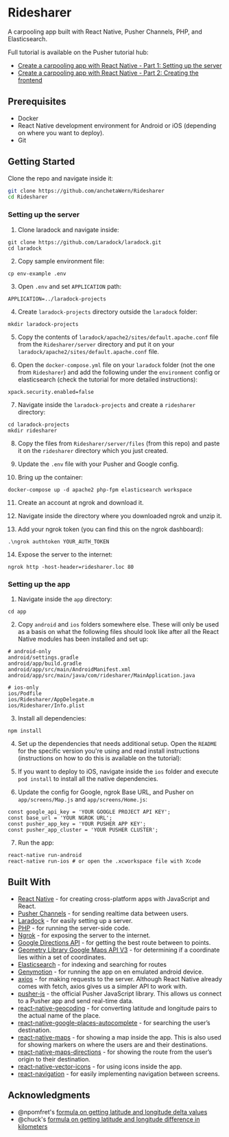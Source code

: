 # Ridesharer
A carpooling app built with React Native, Pusher Channels, PHP, and Elasticsearch.

Full tutorial is available on the Pusher tutorial hub:
- [Create a carpooling app with React Native - Part 1: Setting up the server](https://pusher.com/tutorials/carpooling-react-native-part-1)
- [Create a carpooling app with React Native - Part 2: Creating the frontend](https://pusher.com/tutorials/carpooling-react-native-part-2)

## Prerequisites

* Docker
* React Native development environment for Android or iOS (depending on where you want to deploy).
* Git

## Getting Started

Clone the repo and navigate inside it:

```bash
git clone https://github.com/anchetaWern/Ridesharer
cd Ridesharer
```

### Setting up the server

1. Clone laradock and navigate inside:

```
git clone https://github.com/Laradock/laradock.git
cd laradock
```


2. Copy sample environment file:

```
cp env-example .env
```

3. Open `.env` and set `APPLICATION` path:

```
APPLICATION=../laradock-projects
```

4. Create `laradock-projects` directory outside the `laradock` folder:

```
mkdir laradock-projects
```

5. Copy the contents of `laradock/apache2/sites/default.apache.conf` file from the `Ridesharer/server` directory and put it on your `laradock/apache2/sites/default.apache.conf` file.


6. Open the `docker-compose.yml` file on your `laradock` folder (not the one from `Ridesharer`) and add the following under the `environment` config or elasticsearch (check the tutorial for more detailed instructions):

```
xpack.security.enabled=false
```

7. Navigate inside the `laradock-projects` and create a `ridesharer` directory:

```
cd laradock-projects
mkdir ridesharer
```

8. Copy the files from `Ridesharer/server/files` (from this repo) and paste it on the `ridesharer` directory which you just created.

9. Update the `.env` file with your Pusher and Google config.

10. Bring up the container:

```
docker-compose up -d apache2 php-fpm elasticsearch workspace
```

11. Create an account at ngrok and download it.

12. Navigate inside the directory where you downloaded ngrok and unzip it. 

13. Add your ngrok token (you can find this on the ngrok dashboard):

```
.\ngrok authtoken YOUR_AUTH_TOKEN
```

14. Expose the server to the internet:

```
ngrok http -host-header=ridesharer.loc 80
```


### Setting up the app

1. Navigate inside the `app` directory:

```
cd app
```

2. Copy `android` and `ios` folders somewhere else. These will only be used as a basis on what the following files should look like after all the React Native modules has been installed and set up:

```
# android-only
android/settings.gradle
android/app/build.gradle
android/app/src/main/AndroidManifest.xml
android/app/src/main/java/com/ridesharer/MainApplication.java

# ios-only
ios/Podfile
ios/Ridesharer/AppDelegate.m
ios/Ridesharer/Info.plist
```

3. Install all dependencies:

```
npm install
```

4. Set up the dependencies that needs additional setup. Open the `README` for the specific version you're using and read install instructions (instructions on how to do this is available on the tutorial):

5. If you want to deploy to iOS, navigate inside the `ios` folder and execute `pod install` to install all the native dependencies.

6. Update the config for Google, ngrok Base URL, and Pusher on `app/screens/Map.js` and `app/screens/Home.js`:

```
const google_api_key = 'YOUR GOOGLE PROJECT API KEY';
const base_url = 'YOUR NGROK URL';
const pusher_app_key = 'YOUR PUSHER APP KEY';
const pusher_app_cluster = 'YOUR PUSHER CLUSTER';
```

7. Run the app:

```
react-native run-android
react-native run-ios # or open the .xcworkspace file with Xcode
```


## Built With

* [React Native](http://facebook.github.io/react-native/) - for creating cross-platform apps with JavaScript and React.
* [Pusher Channels](https://pusher.com/) - for sending realtime data between users.
* [Laradock](http://laradock.io/) - for easily setting up a server.
* [PHP](http://php.net/) - for running the server-side code.
* [Ngrok](https://ngrok.com/) - for exposing the server to the internet.
* [Google Directions API](https://developers.google.com/maps/documentation/directions/intro) - for getting the best route between to points.
* [Geometry Library Google Maps API V3](https://github.com/alexpechkarev/geometry-library) - for determining if a coordinate lies within a set of coordinates.
* [Elasticsearch](https://www.elastic.co/) - for indexing and searching for routes
* [Genymotion](https://www.genymotion.com/) - for running the app on en emulated android device.
* [axios](https://github.com/axios/axios) - for making requests to the server. Although React Native already comes with fetch, axios gives us a simpler API to work with.
* [pusher-js](https://github.com/pusher/pusher-js) - the official Pusher JavaScript library. This allows us connect to a Pusher app and send real-time data.
* [react-native-geocoding](https://github.com/marlove/react-native-geocoding) - for converting latitude and longitude pairs to the actual name of the place.
* [react-native-google-places-autocomplete](https://github.com/FaridSafi/react-native-google-places-autocomplete) - for searching the user’s destination.
* [react-native-maps](https://github.com/react-community/react-native-maps) - for showing a map inside the app. This is also used for showing markers on where the users are and their destinations. 
* [react-native-maps-directions](https://github.com/bramus/react-native-maps-directions) - for showing the route from the user’s origin to their destination. 
* [react-native-vector-icons](https://github.com/oblador/react-native-vector-icons) - for using icons inside the app.
* [react-navigation](https://github.com/react-navigation/react-navigation) - for easily implementing navigation between screens.


## Acknowledgments

- @npomfret's [formula on getting latitude and longitude delta values](https://github.com/react-community/react-native-maps/issues/505#issuecomment-285393532)
- @chuck's [formula on getting latitude and longitude difference in kilometers](https://stackoverflow.com/a/27943/472034)


